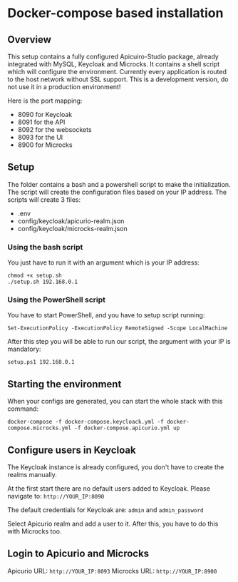 # Docker-compose based installation

## Overview

This setup contains a fully configured Apicuiro-Studio package, already integrated with MySQL, Keycloak and Microcks. It contains a shell script which will configure the environment. Currently every application is routed to the host network without SSL support. This is a development version, do not use it in a production environment!

Here is the port mapping:
- 8090 for Keycloak
- 8091 for the API
- 8092 for the websockets
- 8093 for the UI
- 8900 for Microcks

## Setup

The folder contains a bash and a powershell script to make the initialization. The script will create the configuration files based on your IP address. The scripts will create 3 files:
- .env
- config/keycloak/apicurio-realm.json
- config/keycloak/microcks-realm.json

### Using the bash script

You just have to run it with an argument which is your IP address:

```
chmod +x setup.sh
./setup.sh 192.168.0.1
```

### Using the PowerShell script

You have to start PowerShell, and you have to setup script running:
```
Set-ExecutionPolicy -ExecutionPolicy RemoteSigned -Scope LocalMachine
```

After this step you will be able to run our script, the argument with your IP is mandatory:
```
setup.ps1 192.168.0.1
```

## Starting the environment

When your configs are generated, you can start the whole stack with this command:
```
docker-compose -f docker-compose.keycloack.yml -f docker-compose.microcks.yml -f docker-compose.apicurio.yml up
```

## Configure users in Keycloak

The Keycloak instance is already configured, you don't have to create the realms manually.

At the first start there are no default users added to Keycloak. Please navigate to:
`http://YOUR_IP:8090`

The default credentials for Keycloak are: `admin` and `admin_password`

Select Apicurio realm and add a user to it. After this, you have to do this with Microcks too.


## Login to Apicurio and Microcks

Apicurio URL: `http://YOUR_IP:8093`
Microcks URL: `http://YOUR_IP:8900`

